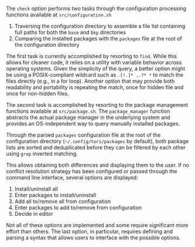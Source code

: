 The `check` option performs two tasks through the configuration processing functions available at `src/configuration.sh`

1. Traversing the configuration directory to assemble a file list containing full paths for both the `base` and `bkp` directories
2. Comparing the installed packages with the `packages` file at the root of the configuration directory

The first task is currently accomplished by resorting to `find`. While this allows for cleaner code, it relies on a utility with variable behavior across operating systems. Given the simplicity of the query, a better option might be using a POSIX-compliant wildcard such as `.[!.]* ..?* *` to match the files directly (e.g., in a for loop). Another option that may provide both readability and portability is repeating the match, once for hidden file and once for non-hidden files.

The second task is accomplished by resorting to the package management functions available at `src/package.sh`. The `package_manager` function abstracts the actual package manager in the underlying system and provides an OS-independent way to query manually installed packages.

Through the parsed `packages` configuration file at the root of the configuration directory (`~/.config/tori/packages` by default), both package lists are sorted and deduplicated before they can be filtered by each other using `grep` inverted matching.

This allows obtaining both differences and displaying them to the user. If no conflict resolution strategy has been configured or passed through the command line interface, several options are displayed:

1. Install/uninstall all
2. Enter packages to install/uninstall 
3. Add all to/remove all from configuration
4. Enter packages to add to/remove from configuration
5. Decide in editor

Not all of these options are implemented and some require significant more effort than others. The last option, in particular, requires defining and parsing a syntax that allows users to interface with the possible options.
